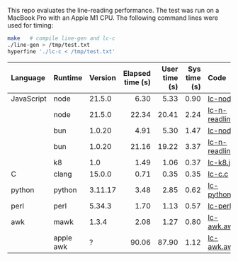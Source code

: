 This repo evaluates the line-reading performance. The test was run on a MacBook
Pro with an Apple M1 CPU. The following command lines were used for timing:
```sh
make   # compile line-gen and lc-c
./line-gen > /tmp/test.txt
hyperfine './lc-c < /tmp/test.txt'
```

| Language | Runtime | Version | Elapsed time (s) | User time (s) | Sys time (s) | Code |
|:---------|:--------|:--------|-----:|-----:|-----:|:-----------|
|JavaScript| node    | 21.5.0  | 6.30 | 5.33 | 0.90 | [lc-node.js](lc-node.js) |
|          | node    | 21.5.0  | 22.34| 20.41| 2.24 | [lc-n-readlines.js](lc-n-readlines.js) |
|          | bun     | 1.0.20  | 4.91 | 5.30 | 1.47 | [lc-node.js](lc-node.js) |
|          | bun     | 1.0.20  | 21.16| 19.22| 3.37 | [lc-n-readlines.js](lc-n-readlines.js) |
|          | k8      | 1.0     | 1.49 | 1.06 | 0.37 | [lc-k8.js](lc-k8.js) |
|C         | clang   | 15.0.0  | 0.71 | 0.35 | 0.35 | [lc-c.c](lc-c.c) |
|python    | python  | 3.11.17 | 3.48 | 2.85 | 0.62 | [lc-python.py](lc-python.py) |
|perl      | perl    | 5.34.3  | 1.70 | 1.13 | 0.57 | [lc-perl.pl](lc-perl.pl) |
|awk       | mawk    | 1.3.4   | 2.08 | 1.27 | 0.80 | [lc-awk.awk](lc-awk.awk) |
|          | apple awk | ?     |90.06 | 87.90| 1.12 | [lc-awk.awk](lc-awk.awk) |
